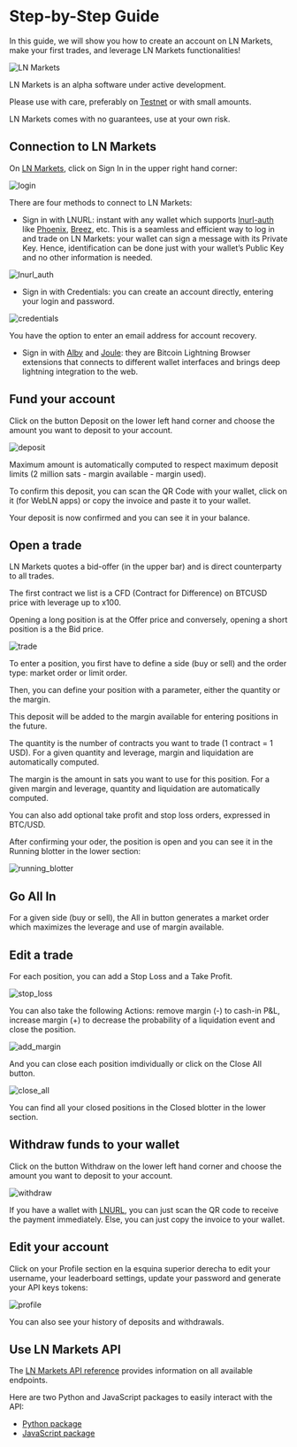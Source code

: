# Step-by-Step Guide

In this guide, we will show you how to create an account on LN Markets, make your first trades, and leverage LN Markets functionalities!

<img :src="$withBase('/assets/lnm.png')" alt="LN Markets">

LN Markets is an alpha software under active development.

Please use with care, preferably on [Testnet](https://testnet.lnmarkets.com/) or with small amounts.

LN Markets comes with no guarantees, use at your own risk.

## Connection to LN Markets

On [LN Markets](https://lnmarkets.com/), click on Sign In in the upper right hand corner:

<img :src="$withBase('/assets/login.png')" alt="login">

There are four methods to connect to LN Markets:

- Sign in with LNURL: instant with any wallet which supports [lnurl-auth](https://github.com/fiatjaf/awesome-lnurl#wallets) like [Phoenix](https://phoenix.acinq.co/), [Breez](https://breez.technology/), etc. This is a seamless and efficient way to log in and trade on LN Markets: your wallet can sign a message with its Private Key. Hence, identification can be done just with your wallet’s Public Key and no other information is needed.

<img :src="$withBase('/assets/lnurl_auth.png')" alt="lnurl_auth">

- Sign in with Credentials: you can create an account directly, entering your login and password.

<img :src="$withBase('/assets/credentials.png')" alt="credentials">

You have the option to enter an email address for account recovery.

- Sign in with [Alby](https://getalby.com/) and [Joule](https://lightningjoule.com/): they are Bitcoin Lightning Browser extensions that connects to different wallet interfaces and brings deep lightning integration to the web.

## Fund your account

Click on the button Deposit on the lower left hand corner and choose the amount you want to deposit to your account.

<img :src="$withBase('/assets/deposit.png')" alt="deposit">

Maximum amount is automatically computed to respect maximum deposit limits (2 million sats - margin available - margin used).

To confirm this deposit, you can scan the QR Code with your wallet, click on it (for WebLN apps) or copy the invoice and paste it to your wallet.

Your deposit is now confirmed and you can see it in your balance.

<!-- <img :src="$withBase('/assets/depositqr.png')" alt="depositqr"> -->

<!--<img :src="$withBase('/assets/deposit_conf.png')" alt="deposit_conf">

<img :src="$withBase('/assets/deposit_balance.png')" alt="deposit_balance">-->

## Open a trade

LN Markets quotes a bid-offer (in the upper bar) and is direct counterparty to all trades.

The first contract we list is a CFD (Contract for Difference) on BTCUSD price with leverage up to x100.

Opening a long position is at the Offer price and conversely, opening a short position is a the Bid price.

<img :src="$withBase('/assets/trade.png')" alt="trade">

To enter a position, you first have to define a side (buy or sell) and the order type: market order or limit order.

Then, you can define your position with a parameter, either the quantity or the margin.

This deposit will be added to the margin available for entering positions in the future.

The quantity is the number of contracts you want to trade (1 contract = 1 USD). For a given quantity and leverage, margin and liquidation are automatically computed.

The margin is the amount in sats you want to use for this position. For a given margin and leverage, quantity and liquidation are automatically computed.

You can also add optional take profit and stop loss orders, expressed in BTC/USD.

After confirming your oder, the position is open and you can see it in the Running blotter in the lower section:

<img :src="$withBase('/assets/running_blotter.png')" alt="running_blotter">

## Go All In

For a given side (buy or sell), the All in button generates a market order which maximizes the leverage and use of margin available.

## Edit a trade

For each position, you can add a Stop Loss and a Take Profit.

<img :src="$withBase('/assets/stop_loss.png')" alt="stop_loss">

You can also take the following Actions: remove margin (-) to cash-in P&L, increase margin (+) to decrease the probability of a liquidation event and close the position.

<img :src="$withBase('/assets/add_margin.png')" alt="add_margin">

And you can close each position imdividually or click on the Close All button.

<img :src="$withBase('/assets/close_all.png')" alt="close_all">

You can find all your closed positions in the Closed blotter in the lower section.

## Withdraw funds to your wallet

Click on the button Withdraw on the lower left hand corner and choose the amount you want to deposit to your account.

<img :src="$withBase('/assets/withdraw.png')" alt="withdraw">

If you have a wallet with [LNURL](https://github.com/fiatjaf/awesome-lnurl#wallets), you can just scan the QR code to receive the payment immediately. Else, you can just copy the invoice to your wallet.

## Edit your account

Click on your Profile section en la esquina superior derecha to edit your username, your leaderboard settings, update your password and generate your API keys tokens:

<img :src="$withBase('/assets/profile.png')" alt="profile">

You can also see your history of deposits and withdrawals.

## Use LN Markets API

The [LN Markets API reference](https://docs.lnmarkets.com/api/v1/) provides information on all available endpoints.

Here are two Python and JavaScript packages to easily interact with the API:
- [Python package](https://pypi.org/project/ln-markets/)
- [JavaScript package](https://www.npmjs.com/package/@ln-markets/api)
